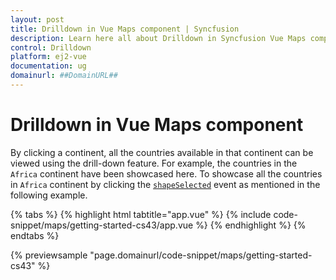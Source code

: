 ```yaml
---
layout: post
title: Drilldown in Vue Maps component | Syncfusion
description: Learn here all about Drilldown in Syncfusion Vue Maps component of Syncfusion Essential JS 2 and more.
control: Drilldown 
platform: ej2-vue
documentation: ug
domainurl: ##DomainURL##
---
```


# Drilldown in Vue Maps component

By clicking a continent, all the countries available in that continent can be viewed using the drill-down feature. For example, the countries in the `Africa` continent have been showcased here. To showcase all the countries in `Africa` continent by clicking the [`shapeSelected`](https://ej2.syncfusion.com/vue/documentation/api/maps/#shapeselected) event as mentioned in the following example.

{% tabs %}
{% highlight html tabtitle="app.vue" %}
{% include code-snippet/maps/getting-started-cs43/app.vue %}
{% endhighlight %}
{% endtabs %}
        
{% previewsample "page.domainurl/code-snippet/maps/getting-started-cs43" %}